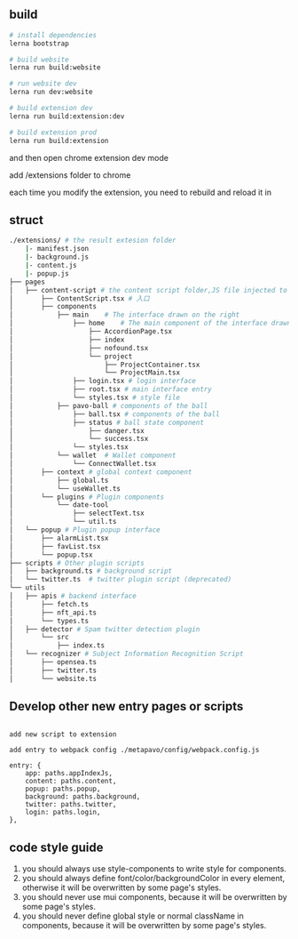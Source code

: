 ## build

```bash
# install dependencies
lerna bootstrap

# build website
lerna run build:website

# run website dev
lerna run dev:website

# build extension dev
lerna run build:extension:dev

# build extension prod
lerna run build:extension

```

and then open chrome extension dev mode

add /extensions folder to chrome

each time you modify the extension, you need to rebuild and reload it in

## struct

```bash
./extensions/ # the result extesion folder
    |- manifest.json
    |- background.js
    |- content.js
    |- popup.js
├── pages
│   ├── content-script # the content script folder,JS file injected to the page
│       ├── ContentScript.tsx # 入口
│       ├── components
│           ├── main    # The interface drawn on the right
│               ├── home    # The main component of the interface drawn on the right
│                   ├── AccordionPage.tsx
│                   ├── index
│                   ├── nofound.tsx
│                   └── project
│                       ├── ProjectContainer.tsx
│                       └── ProjectMain.tsx
│               ├── login.tsx # login interface
│               ├── root.tsx # main interface entry
│               └── styles.tsx # style file
│           ├── pavo-ball # components of the ball
│               ├── ball.tsx # components of the ball
│               ├── status # ball state component
│                   ├── danger.tsx
│                   └── success.tsx
│               └── styles.tsx
│           └── wallet  # Wallet component
│               └── ConnectWallet.tsx
│       ├── context # global context component
│           ├── global.ts
│           └── useWallet.ts
│       └── plugins # Plugin components
│           └── date-tool
│               ├── selectText.tsx
│               └── util.ts
│   └── popup # Plugin popup interface
│       ├── alarmList.tsx
│       ├── favList.tsx
│       └── popup.tsx
├── scripts # Other plugin scripts
│   ├── background.ts # background script
│   └── twitter.ts  # twitter plugin script (deprecated)
└── utils
│   ├── apis # backend interface
│       ├── fetch.ts
│       ├── nft_api.ts
│       └── types.ts
│   ├── detector # Spam twitter detection plugin
│       └── src
│           ├── index.ts
│   └── recognizer # Subject Information Recognition Script
│       ├── opensea.ts
│       ├── twitter.ts
│       └── website.ts


```

## Develop other new entry pages or scripts

```

add new script to extension

add entry to webpack config ./metapavo/config/webpack.config.js

entry: {
    app: paths.appIndexJs,
    content: paths.content,
    popup: paths.popup,
    background: paths.background,
    twitter: paths.twitter,
    login: paths.login,
},

```

## code style guide

1. you should always use style-components to write style for components.
2. you should always define font/color/backgroundColor in every element, otherwise it will be overwritten by some page's styles.
3. you should never use mui components, because it will be overwritten by some page's styles.
4. you should never define global style or normal className in components, because it will be overwritten by some page's styles.
